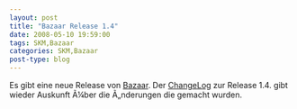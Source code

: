 ```yaml
---
layout: post
title: "Bazaar Release 1.4"
date: 2008-05-10 19:59:00
tags: SKM,Bazaar
categories: SKM,Bazaar
post-type: blog
---
```

Es gibt eine neue Release von <a href="http://www.bazaar-vcs.org"  title="Bazaar">Bazaar</a>. Der <a href="https://launchpad.net/bzr/1.4/1.4"  title="ChangeLog">ChangeLog</a> zur Release 1.4. gibt wieder Auskunft Ã¼ber die Ã„nderungen die gemacht wurden.